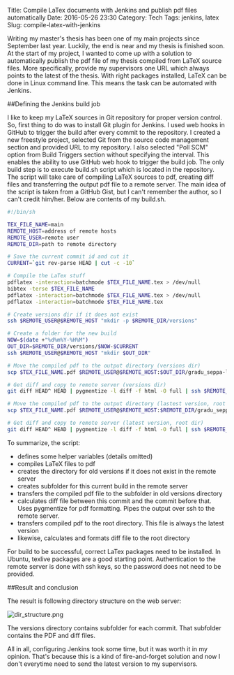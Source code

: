 Title: Compile LaTex documents with Jenkins and publish pdf files automatically
Date: 2016-05-26 23:30
Category: Tech
Tags: jenkins, latex
Slug: compile-latex-with-jenkins

Writing my master's thesis has been one of my main projects since September last year. Luckily, the end is near and my thesis is finished soon. At the start of my project, I wanted to come up with a solution to automatically publish the pdf file of my thesis compiled from LaTeX source files. More specifically, provide my supervisors one URL which always points to the latest of the thesis. With right packages installed, LaTeX can be done in Linux command line. This means the task can be automated with Jenkins.

##Defining the Jenkins build job

I like to keep my LaTeX sources in Git repository for proper version control. So, first thing to do was to  install Git plugin for Jenkins. I used web hooks in GitHub to trigger the build after every commit to the repository. I created a new freestyle project, selected Git from the source code management section and provided URL to my repository. I also selected "Poll SCM" option from Build Triggers section without specifying the interval. This enables the ability to use GitHub web hook to trigger the build job. The only build step is to execute build.sh script which is located in the repository. The script will take care of compiling LaTeX sources to pdf, creating diff files and transferring the output pdf file to a remote server. The main idea of the script is taken from a GitHub Gist, but I can't remember the author, so I can't credit him/her. Below are contents of my build.sh.

```bash
#!/bin/sh

TEX_FILE_NAME=main
REMOTE_HOST=address of remote hosts
REMOTE_USER=remote user
REMOTE_DIR=path to remote directory

# Save the current commit id and cut it
CURRENT=`git rev-parse HEAD | cut -c -10`

# Compile the LaTex stuff
pdflatex -interaction=batchmode $TEX_FILE_NAME.tex > /dev/null
bibtex -terse $TEX_FILE_NAME
pdflatex -interaction=batchmode $TEX_FILE_NAME.tex > /dev/null
pdflatex -interaction=batchmode $TEX_FILE_NAME.tex

# Create versions dir if it does not exist
ssh $REMOTE_USER@$REMOTE_HOST "mkdir -p $REMOTE_DIR/versions"

# Create a folder for the new build
NOW=$(date +"%d%m%Y-%H%M")
OUT_DIR=$REMOTE_DIR/versions/$NOW-$CURRENT
ssh $REMOTE_USER@$REMOTE_HOST "mkdir $OUT_DIR"

# Move the compiled pdf to the output directory (versions dir)
scp $TEX_FILE_NAME.pdf $REMOTE_USER@$REMOTE_HOST:$OUT_DIR/gradu_seppa-lassila_$NOW-$CURRENT.pdf

# Get diff and copy to remote server (versions dir)
git diff HEAD^ HEAD | pygmentize -l diff -f html -O full | ssh $REMOTE_USER@$REMOTE_HOST " cat > \"$OUT_DIR\"/diff-\"$CURRENT\".html "

# Move the compiled pdf to the output directory (lastest version, root dir)
scp $TEX_FILE_NAME.pdf $REMOTE_USER@$REMOTE_HOST:$REMOTE_DIR/gradu_seppa-lassila_latest.pdf

# Get diff and copy to remote server (latest version, root dir)
git diff HEAD^ HEAD | pygmentize -l diff -f html -O full | ssh $REMOTE_USER@$REMOTE_HOST " cat > \"$REMOTE_DIR\"/diff-latest.html "

```

To summarize, the script:

- defines some helper variables (details omitted)
- compiles LaTeX files to pdf
- creates the directory for old versions if it does not exist in the remote server
- creates subfolder for this current build in the remote server
- transfers the compiled pdf file to the subfolder in old versions directory
- calculates diff file between this commit and the commit before that. Uses pygmentize for pdf formatting. Pipes the output over ssh to the remote server.
- transfers compiled pdf to the root directory. This file is always the latest version
- likewise, calculates and formats diff file to the root directory

For build to be successful, correct LaTex packages need to be installed. In Ubuntu, texlive packages are a good starting point. Authentication to the remote server is done with ssh keys, so the password does not need to be provided.

##Result and conclusion

The result is following directory structure on the web server:

![dir_structure.png](../../images/dir_structure.png)

The versions directory contains subfolder for each commit. That subfolder contains the PDF and diff files.

All in all, configuring Jenkins took some time, but it was worth it in my opinion. That's because this is a kind of fire-and-forget solution and now I don't everytime need to send the latest version to my supervisors.
